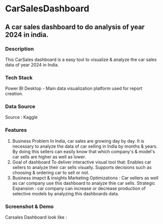 # CarSalesDashboard
## A car sales dashboard to do analysis of year 2024 in india.
### Description 
This CarSales dashboard is a easy tool to visualize & analyze the car sales data of year 2024 in India.
### Tech Stack
Power BI Desktop - Main data visualization platform used for report creation.
### Data Source
Source : Kaggle
### Features
1. Business Problem
   In India, car sales are growing day by day. It is necessary to analyze the data of car selling in India by months & years. By doing this sellers can easily know that which company's & model's car sells are higher as well as lower.
2. Goal of dashboard
   To deliver interactive visual tool that:
   Enables car sellers to analyze their car sells visually.
   Supports decisions such as choosing & ordering car to sell or not.
3. Business imapct & insights
   Marketing Optimizations : Car sellers as well as car company use this dashboard to analyze thie car sells.
   Strategic Expansion : car company can increase or decrease production of selective models by analyzing this dashboards data.
### Screenshot & Demo
Carsales Dashboard look like : 
